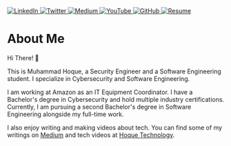 <!DOCTYPE html>
<html lang="en">
<head>
    <meta charset="UTF-8">
    <meta name="viewport" content="width=device-width, initial-scale=1.0">
    <div class="social-header">
            <a href="https://linkedin.com/in/muhammadhoque" target="_blank">
                <img src="social_media/linkedin.png" alt="LinkedIn">
            </a>
            <a href="https://twitter.com/hoquetechnology" target="_blank">
                <img src="social_media/twitter.png" alt="Twitter">
            </a>
            <a href="https://medium.com/@hoquetechnology" target="_blank">
                <img src="social_media/medium.png" alt="Medium">
            </a>
            <a href="https://youtube.com/@hoquetechnology" target="_blank">
                <img src="social_media/youtube.png" alt="YouTube">
            </a>
            <a href="https://github.com/muhammadhoque" target="_blank">
                <img src="social_media/github.png" alt="GitHub">
            </a>
            <a href="https://drive.google.com/file/d/1kVFz9_tWEKuVFJvnAvh3EdxBwwgwqot3/view?usp=sharing" target="_blank">
                <img src="social_media/resume.png" alt="Resume">
            </a>
        </div>
</head>
<body>
    </header>
    <div class="container">
        <h1>About Me</h1>
        <p>Hi There! 👋</p>
        <p>This is Muhammad Hoque, a Security Engineer and a Software Engineering student. I specialize in Cybersecurity and Software Engineering.</p>
        <p>I am working at Amazon as an IT Equipment Coordinator. I have a Bachelor's degree in Cybersecurity and hold multiple industry certifications. Currently, I am pursuing a second Bachelor's degree in Software Engineering alongside my full-time work.</p>
        <p>I also enjoy writing and making videos about tech. You can find some of my writings on <a href="https://medium.com/@HoqueTechnology" target="_blank">Medium</a> and tech videos at <a href="https://youtube.com/@HoqueTechnology" target="_blank">Hoque Technology</a>.</p>
    </div>
</body>
</html>
